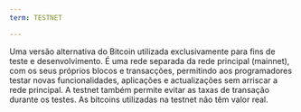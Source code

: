 ```yaml
---
term: TESTNET

---
```

Uma versão alternativa do Bitcoin utilizada exclusivamente para fins de teste e desenvolvimento. É uma rede separada da rede principal (mainnet), com os seus próprios blocos e transacções, permitindo aos programadores testar novas funcionalidades, aplicações e actualizações sem arriscar a rede principal. A testnet também permite evitar as taxas de transação durante os testes. As bitcoins utilizadas na testnet não têm valor real.
